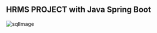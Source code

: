 
## HRMS PROJECT with Java Spring Boot

![sqlImage](https://user-images.githubusercontent.com/72080623/117893300-d14fce80-b2c2-11eb-8dfc-7d6f086967a5.PNG)
